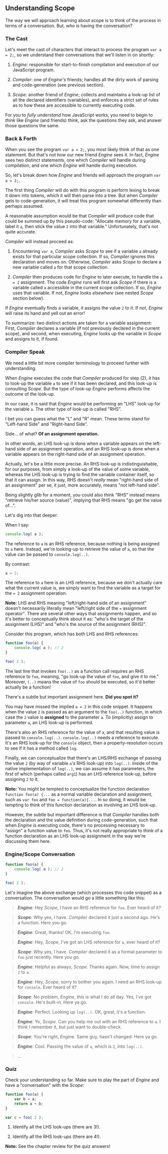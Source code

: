 ## Understanding Scope

The way we will approach learning about scope is to think of the process in terms of a conversation. But, *who* is having the conversation?

### The Cast

Let's meet the cast of characters that interact to process the program `var a = 2;`, so we understand their conversations that we'll listen in on shortly:

1. *Engine*: responsible for start-to-finish compilation and execution of our JavaScript program.

2. *Compiler*: one of *Engine*'s friends; handles all the dirty work of parsing and code-generation (see previous section).

3. *Scope*: another friend of *Engine*; collects and maintains a look-up list of all the declared identifiers (variables), and enforces a strict set of rules as to how these are accessible to currently executing code.

For you to *fully understand* how JavaScript works, you need to begin to *think* like *Engine* (and friends) think, ask the questions they ask, and answer those questions the same.

### Back & Forth

When you see the program `var a = 2;`, you most likely think of that as one statement. But that's not how our new friend *Engine* sees it. In fact, *Engine* sees two distinct statements, one which *Compiler* will handle during compilation, and one which *Engine* will handle during execution.

So, let's break down how *Engine* and friends will approach the program `var a = 2;`.

The first thing *Compiler* will do with this program is perform lexing to break it down into tokens, which it will then parse into a tree. But when *Compiler* gets to code-generation, it will treat this program somewhat differently than perhaps assumed.

A reasonable assumption would be that *Compiler* will produce code that could be summed up by this pseudo-code: "Allocate memory for a variable, label it `a`, then stick the value `2` into that variable." Unfortunately, that's not quite accurate.

*Compiler* will instead proceed as:

1. Encountering `var a`, *Compiler* asks *Scope* to see if a variable `a` already exists for that particular scope collection. If so, *Compiler* ignores this declaration and moves on. Otherwise, *Compiler* asks *Scope* to declare a new variable called `a` for that scope collection.

2. *Compiler* then produces code for *Engine* to later execute, to handle the `a = 2` assignment. The code *Engine* runs will first ask *Scope* if there is a variable called `a` accessible in the current scope collection. If so, *Engine* uses that variable. If not, *Engine* looks *elsewhere* (see nested *Scope* section below).

If *Engine* eventually finds a variable, it assigns the value `2` to it. If not, *Engine* will raise its hand and yell out an error!

To summarize: two distinct actions are taken for a variable assignment: First, *Compiler* declares a variable (if not previously declared in the current scope), and second, when executing, *Engine* looks up the variable in *Scope* and assigns to it, if found.

### Compiler Speak

We need a little bit more compiler terminology to proceed further with understanding.

When *Engine* executes the code that *Compiler* produced for step (2), it has to look-up the variable `a` to see if it has been declared, and this look-up is consulting *Scope*. But the type of look-up *Engine* performs affects the outcome of the look-up.

In our case, it is said that *Engine* would be performing an "LHS" look-up for the variable `a`. The other type of look-up is called "RHS".

I bet you can guess what the "L" and "R" mean. These terms stand for "Left-hand Side" and "Right-hand Side".

Side... of what? **Of an assignment operation.**

In other words, an LHS look-up is done when a variable appears on the left-hand side of an assignment operation, and an RHS look-up is done when a variable appears on the right-hand side of an assignment operation.

Actually, let's be a little more precise. An RHS look-up is indistinguishable, for our purposes, from simply a look-up of the value of some variable, whereas the LHS look-up is trying to find the variable container itself, so that it can assign. In this way, RHS doesn't *really* mean "right-hand side of an assignment" per se, it just, more accurately, means "not left-hand side".

Being slightly glib for a moment, you could also think "RHS" instead means "retrieve his/her source (value)", implying that RHS means "go get the value of...".

Let's dig into that deeper.

When I say:

```js
console.log( a );
```

The reference to `a` is an RHS reference, because nothing is being assigned to `a` here. Instead, we're looking-up to retrieve the value of `a`, so that the value can be passed to `console.log(..)`.

By contrast:

```js
a = 2;
```

The reference to `a` here is an LHS reference, because we don't actually care what the current value is, we simply want to find the variable as a target for the `= 2` assignment operation.

**Note:** LHS and RHS meaning "left/right-hand side of an assignment" doesn't necessarily literally mean "left/right side of the `=` assignment operator". There are several other ways that assignments happen, and so it's better to conceptually think about it as: "who's the target of the assignment (LHS)" and "who's the source of the assignment (RHS)".

Consider this program, which has both LHS and RHS references:

```js
function foo(a) {
	console.log( a ); // 2
}

foo( 2 );
```

The last line that invokes `foo(..)` as a function call requires an RHS reference to `foo`, meaning, "go look-up the value of `foo`, and give it to me." Moreover, `(..)` means the value of `foo` should be executed, so it'd better actually be a function!

There's a subtle but important assignment here. **Did you spot it?**

You may have missed the implied `a = 2` in this code snippet. It happens when the value `2` is passed as an argument to the `foo(..)` function, in which case the `2` value is **assigned** to the parameter `a`. To (implicitly) assign to parameter `a`, an LHS look-up is performed.

There's also an RHS reference for the value of `a`, and that resulting value is passed to `console.log(..)`. `console.log(..)` needs a reference to execute. It's an RHS look-up for the `console` object, then a property-resolution occurs to see if it has a method called `log`.

Finally, we can conceptualize that there's an LHS/RHS exchange of passing the value `2` (by way of variable `a`'s RHS look-up) into `log(..)`. Inside of the native implementation of `log(..)`, we can assume it has parameters, the first of which (perhaps called `arg1`) has an LHS reference look-up, before assigning `2` to it.

**Note:** You might be tempted to conceptualize the function declaration `function foo(a) {...` as a normal variable declaration and assignment, such as `var foo` and `foo = function(a){...`. In so doing, it would be tempting to think of this function declaration as involving an LHS look-up.

However, the subtle but important difference is that *Compiler* handles both the declaration and the value definition during code-generation, such that when *Engine* is executing code, there's no processing necessary to "assign" a function value to `foo`. Thus, it's not really appropriate to think of a function declaration as an LHS look-up assignment in the way we're discussing them here.

### Engine/Scope Conversation

```js
function foo(a) {
	console.log( a ); // 2
}

foo( 2 );
```

Let's imagine the above exchange (which processes this code snippet) as a conversation. The conversation would go a little something like this:

> ***Engine***: Hey *Scope*, I have an RHS reference for `foo`. Ever heard of it?

> ***Scope***: Why yes, I have. *Compiler* declared it just a second ago. He's a function. Here you go.

> ***Engine***: Great, thanks! OK, I'm executing `foo`.

> ***Engine***: Hey, *Scope*, I've got an LHS reference for `a`, ever heard of it?

> ***Scope***: Why yes, I have. *Compiler* declared it as a formal parameter to `foo` just recently. Here you go.

> ***Engine***: Helpful as always, *Scope*. Thanks again. Now, time to assign `2` to `a`.

> ***Engine***: Hey, *Scope*, sorry to bother you again. I need an RHS look-up for `console`. Ever heard of it?

> ***Scope***: No problem, *Engine*, this is what I do all day. Yes, I've got `console`. He's built-in. Here ya go.

> ***Engine***: Perfect. Looking up `log(..)`. OK, great, it's a function.

> ***Engine***: Yo, *Scope*. Can you help me out with an RHS reference to `a`. I think I remember it, but just want to double-check.

> ***Scope***: You're right, *Engine*. Same guy, hasn't changed. Here ya go.

> ***Engine***: Cool. Passing the value of `a`, which is `2`, into `log(..)`.

> ...

### Quiz

Check your understanding so far. Make sure to play the part of *Engine* and have a "conversation" with the *Scope*:

```js
function foo(a) {
	var b = a;
	return a + b;
}

var c = foo( 2 );
```

1. Identify all the LHS look-ups (there are 3!).

2. Identify all the RHS look-ups (there are 4!).

**Note:** See the chapter review for the quiz answers!

